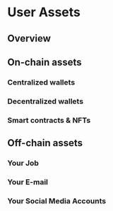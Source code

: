 # User Assets

## Overview



## On-chain assets

### Centralized wallets



### Decentralized wallets



### Smart contracts & NFTs



## Off-chain assets

### Your Job



### Your E-mail



### Your Social Media Accounts

